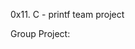 0x11. C - printf team project


Group Project:                                                                

